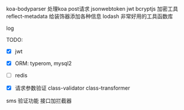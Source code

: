 


koa-bodyparser 处理koa post请求
jsonwebtoken jwt
bcryptjs 加密工具
reflect-metadata 给装饰器添加各种信息
lodash 非常好用的工具函数库


log

TODO:

- [x] jwt
- [x] ORM: typerom, mysql2
- [ ] redis
- [x] 请求参数验证 class-validator class-transformer


sms 验证功能
接口加拦截器
